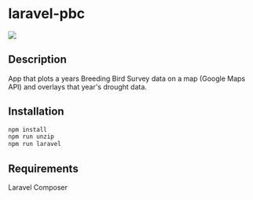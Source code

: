 # laravel-pbc

![](https://i.imgur.com/1jEjHob.png)

## Description
App that plots a years Breeding Bird Survey data on a map (Google Maps API) and overlays that year's drought data.


## Installation 
```sh
npm install
npm run unzip
npm run laravel
```
## Requirements
Laravel
Composer
